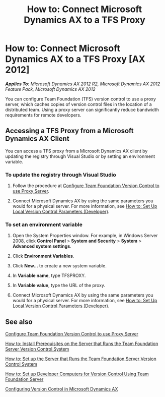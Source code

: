 ﻿---
title: 'How to: Connect Microsoft Dynamics AX to a TFS Proxy'
TOCTitle: 'How to: Connect Microsoft Dynamics AX to a TFS Proxy'
ms:assetid: 925a2ec7-93bd-4aef-8f72-da4a6d9a2ad9
ms:mtpsurl: https://msdn.microsoft.com/en-us/library/Hh337200(v=AX.60)
ms:contentKeyID: 36806624
ms.date: 11/07/2012
mtps_version: v=AX.60
---

# How to: Connect Microsoft Dynamics AX to a TFS Proxy [AX 2012]


_**Applies To:** Microsoft Dynamics AX 2012 R2, Microsoft Dynamics AX 2012 Feature Pack, Microsoft Dynamics AX 2012_

You can configure Team Foundation (TFS) version control to use a proxy server, which caches copies of version control files in the location of a distributed team. Using a proxy server can significantly reduce bandwidth requirements for remote developers.

## Accessing a TFS Proxy from a Microsoft Dynamics AX Client

You can access a TFS proxy from a Microsoft Dynamics AX client by updating the registry through Visual Studio or by setting an environment variable.

### To update the registry through Visual Studio

1.  Follow the procedure at [Configure Team Foundation Version Control to use Proxy Server](http://go.microsoft.com/fwlink/?linkid=223434).

2.  Connect Microsoft Dynamics AX by using the same parameters you would for a physical server. For more information, see [How to: Set Up Local Version Control Parameters (Developer)](how-to-set-up-local-version-control-parameters-developer.md).

### To set an environment variable

1.  Open the System Properties window. For example, in Windows Server 2008, click **Control Panel** \> **System and Security** \> **System** \> **Advanced system settings**.

2.  Click **Environment Variables**.

3.  Click **New…** to create a new system variable.

4.  In **Variable name**, type TFSPROXY.

5.  In **Variable value**, type the URL of the proxy.

6.  Connect Microsoft Dynamics AX by using the same parameters you would for a physical server. For more information, see [How to: Set Up Local Version Control Parameters (Developer)](how-to-set-up-local-version-control-parameters-developer.md).

## See also

[Configure Team Foundation Version Control to use Proxy Server](http://go.microsoft.com/fwlink/?linkid=223434)

[How to: Install Prerequisites on the Server that Runs the Team Foundation Server Version Control System](how-to-install-prerequisites-on-the-server-that-runs-the-team-foundation-server-version-control-system.md)

[How to: Set up the Server that Runs the Team Foundation Server Version Control System](how-to-set-up-the-server-that-runs-the-team-foundation-server-version-control-system.md)

[How to: Set up Developer Computers for Version Control Using Team Foundation Server](how-to-set-up-developer-computers-for-version-control-using-team-foundation-server.md)

[Configuring Version Control in Microsoft Dynamics AX](configuring-version-control-in-microsoft-dynamics-ax.md)

